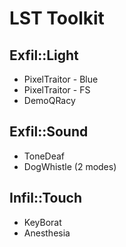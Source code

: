 # LST Toolkit 

## Exfil::Light
 - PixelTraitor - Blue
 - PixelTraitor - FS
 - DemoQRacy

## Exfil::Sound
 - ToneDeaf
 - DogWhistle (2 modes)

## Infil::Touch
 - KeyBorat
 - Anesthesia
